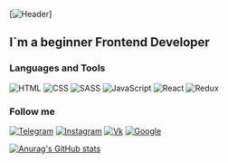 [![Header](link)]

## I`m a beginner Frontend Developer

### Languages and Tools
![HTML](https://img.shields.io/badge/-HTML-090909?style=for-the-badge&logo=HTML5)
![CSS](https://img.shields.io/badge/-CSS-090909?style=for-the-badge&logo=css3)
![SASS](https://img.shields.io/badge/-SASS-090909?style=for-the-badge&logo=sass)
![JavaScript](https://img.shields.io/badge/-JavaScript-090909?style=for-the-badge&logo=javascript)
![React](https://img.shields.io/badge/-React-090909?style=for-the-badge&logo=react)
![Redux](https://img.shields.io/badge/-Redux-090909?style=for-the-badge&logo=redux)

### Follow me
[![Telegram](https://img.shields.io/badge/-Telegram-090909?style=for-the-badge&logo=telegram)](https://t.me/ndk_denis)
[![Instagram](https://img.shields.io/badge/-Instagram-090909?style=for-the-badge&logo=instagram)](https://instagram.com/__ndk_denis__)
[![Vk](https://img.shields.io/badge/-Vk-090909?style=for-the-badge&logo=vk)](https://vk.com/ndk_denis)
[![Google](https://img.shields.io/badge/-Email-090909?style=for-the-badge&logo=gmail)](https://ggmazanovdenis@gmail.com)

[![Anurag's GitHub stats](https://github-readme-stats.vercel.app/api?username=ndk23030&show_icons=true&theme=dark)](https://github.com/anuraghazra/github-readme-stats)